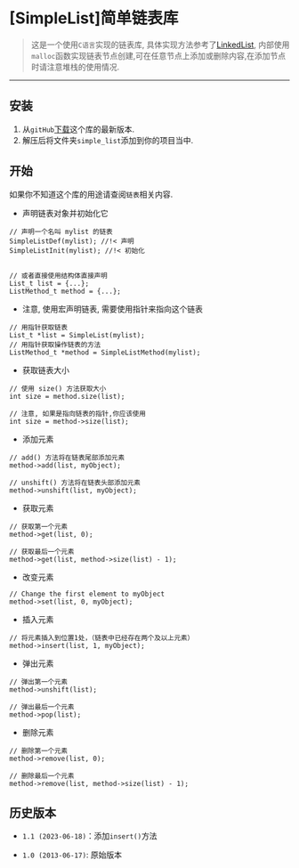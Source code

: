 # [SimpleList]简单链表库
>这是一个使用`C语言`实现的链表库, 具体实现方法参考了[LinkedList](https://github.com/ivanseidel/LinkedList), 内部使用`malloc`函数实现链表节点创建,可在任意节点上添加或删除内容,在添加节点时请注意堆栈的使用情况.

---



## 安装

1. 从`gitHub`[下载]()这个库的最新版本.
2. 解压后将文件夹`simple_list`添加到你的项目当中.



## 开始

如果你不知道这个库的用途请查阅`链表`相关内容.



- 声明链表对象并初始化它
```
// 声明一个名叫 mylist 的链表
SimpleListDef(mylist); //!< 声明
SimpleListInit(mylist); //!< 初始化


// 或者直接使用结构体直接声明
List_t list = {...};
ListMethod_t method = {...};
```



- 注意,  使用宏声明链表, 需要使用指针来指向这个链表
```
// 用指针获取链表
List_t *list = SimpleList(mylist);
// 用指针获取操作链表的方法
ListMethod_t *method = SimpleListMethod(mylist);
```



- 获取链表大小
```
// 使用 size() 方法获取大小
int size = method.size(list);

// 注意, 如果是指向链表的指针,你应该使用
int size = method->size(list);
```



- 添加元素
```
// add() 方法将在链表尾部添加元素
method->add(list, myObject);

// unshift() 方法将在链表头部添加元素
method->unshift(list, myObject);
```



- 获取元素
```
// 获取第一个元素
method->get(list, 0);

// 获取最后一个元素
method->get(list, method->size(list) - 1);
```



- 改变元素
```
// Change the first element to myObject
method->set(list, 0, myObject);
```



- 插入元素
```
// 将元素插入到位置1处，（链表中已经存在两个及以上元素）
method->insert(list, 1, myObject);
```



- 弹出元素

```
// 弹出第一个元素
method->unshift(list);

// 弹出最后一个元素
method->pop(list);
```



- 删除元素
```
// 删除第一个元素
method->remove(list, 0);

// 删除最后一个元素
method->remove(list, method->size(list) - 1);
```



## 历史版本

- `1.1 (2023-06-18)`：添加`insert()`方法

- `1.0 (2013-06-17)`: 原始版本